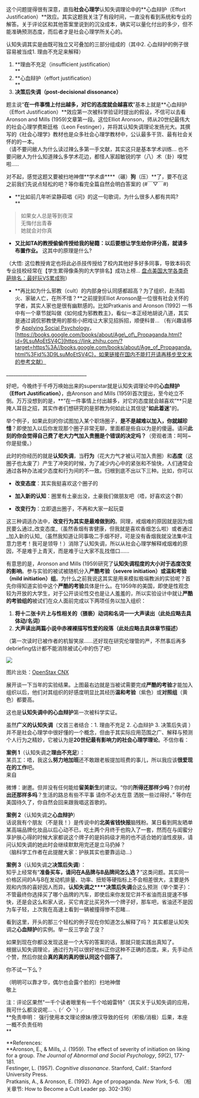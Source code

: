 这个问题提得很有深意，直指**社会心理学**认知失调理论中的**心血辩护（Effort Justification）**效应。其实这题我关注了有段时间，一直没有看到系统和专业的解答。关于评论区和其他答案里说到的沉没成本，确实可以量化付出的多少，但不能准确预测态度，而后者才是社会心理学所关心的。

认知失调其实是由既可独立又可叠加的三部分组成的（其中2\. 心血辩护的例子很容易被当成1\. 理由不充足来解释）  

1.  **理由不充足（insufficient justification）  
    **
2.  **心血辩护（effort justification）  
    **
3.  **决策后失调（post-decisional dissonance）**

题主说“**在一件事情上付出越多，对它的态度就会越喜欢**”基本上就是**心血辩护（Effort Justification）**效应第一次被科学验证时提出的假设，不信可以去看Aronson and Mills (1959)文章第一段。这位Elliot Aronson，师从20世纪最伟大的社会心理学费斯廷格（Leon Festinger），并将其认知失调理论发扬光大。其撰写的《社会心理学》教材也是众多社会心理学教材中，公认最多干货、最有社会关怀的的一本。  
（请不要问敝人为什么读过辣么多第一手文献，其实这只是基本学术训练... 也不要问敝人为什么知道辣么多学术花边，都怪人家超敏锐的学（八）术（卦）嗅觉啦.....

对不起，感觉这题又要被扫地神僧**学术虐****（碾）****狗****（压）**了，要不在这之前我们先说点轻松的吧？等你看完全篇自然会明白答案的 (#￣▽￣#)

-   **比如前几年听梁静茹唱《问》的这一句歌词，为什么很多人都有共鸣?  
    **

> 如果女人总是等到夜深  
> 无悔付出青春  
> 她就会对你真

  

-   **又比如TA的教授偷偷传授给我的秘籍：以后要想让学生给你评分高，就请多布置作业。** 这其中的原理是什么?

（大悟: 这位教授肯定也将此必杀技传授给了校内其他好多好多同事，导致本码农专业技校经常在【学生累得像条狗的大学排名】成功上榜... [盘点美国大学各类奇葩排名：最好玩VS累成狗](https://link.zhihu.com/?target=http%3A//edu.sina.com.cn/a/2015-03-09/1442258148.shtml)）

-   **再比如为什么邪教（cult）的内部身份认同感都超高？为了组织，赴汤蹈火、家破人亡，在所不惜？**之前提到Elliot Aronson是一位很有社会关怀的学者，其实人家也是很有幽默感的。比如Pratkanis and Aronson (1992) 一书中有一个章节就叫做《如何成为邪教教主》，看似一本正经地胡说八道，其实是通过调侃邪教使用的那些小把戏让大家见招拆招，顺便科普... （有兴趣请移步 [Applying Social Psychology](https://link.zhihu.com/?target=http%3A//novella.mhhe.com/sites/0070329737/student_view0/module11/applying_social_psychology.html)，[https://books.google.com/books/about/Age\_of\_Propaganda.html?id=9LsuMoEtSV4C](https://link.zhihu.com/?target=https%3A//books.google.com/books/about/Age_of_Propaganda.html%3Fid%3D9LsuMoEtSV4C)，如果链接在国内不能打开请再移步至文末的参考文献）

\_\_\_\_\_\_\_\_\_\_\_\_\_\_\_\_\_\_\_\_\_\_\_\_\_\_\_\_\_\_\_\_\_\_

好吧，今晚终于千呼万唤始出来的superstar就是认知失调理论中的**心血辩护（Effort Justification）**，由Aronson and Mills (1959)首次提出，至今屹立不倒。万万没想到的是，**“在一件事情上付出越多，对它的态度就会越喜欢”**只是掩人耳目之招，其实作者们想研究的是邪教为何如此让其信徒"**如此着迷**"的。

举个例子，如果此刻的你试图加入某个职场圈子，**是不是越难以加入，你就越珍惜**？即使加入以后你发现那个圈子非常无聊，里面都是些自以为是的傻逼。请问**此刻的你会觉得自己费了老大力气加入贵圈是个错误的决定吗？**（旁观者清：呵呵~ 你是挺傻。）

此时的你经历的就是**认知失调**，当**行为**（花大力气才被认可加入贵圈）和**态度**（这圈子也太废了）产生了冲突的时候，为了减少内心中的紧张和不愉快，人们通常会通过各种办法减少态度和行为间的不一致。归根到底不出以下三种。比如，你可以  

-   **改变态度**：其实我挺喜欢这个圈子的  
    
-   **加入新的认知**：圈里有土豪出没，土豪我们做朋友吧（唔，好喜欢这个群）  
    
-   **改变行为**：立即退出圈子，不再和大家一起玩耍  
    

这三种调适办法中，**改变行为其实是最难做到的**。同理，戒烟难的原因就是因为烟民要么通过_改变态度_（虽然香烟有害健康，但我就是喜欢香烟怎么啦）或者通过_加入新的认知_（虽然我知道让同事吸二手烟不好，可是没有香烟我就没法集中注意力思考！我可是领导！）消除了认知失调，所以从社会心理学解释戒烟难的原因，不是难于上青天，而是难于让大家不乱找借口......

有意思的是，Aronson and Mills (1959)研究了**认知失调程度的大小对于态度改变的影响**。参与实验的被试被随机分入**严酷考验（severe initiation）或温和考验（mild initiation）组**。为什么之前我说这其实是用来模拟极端教派的实验呢？首先你得知道实验中这个**严酷的考验**具体是什么。在1959年的美国，即使是性观念较为开放的大学生，对于公开谈论性交也是让人羞羞的，所以实验设计中就让**严酷的考验组的**被试们在众人面前完成以下两项任务以加入组织：  

1.  **将十二张卡片上与性相关的（猥亵）动词和名词一一大声读出（此处应略去具体动/名词）**
2.  **大声读出两篇小说中赤裸裸描写性爱的段落（此处应略去具体章节描述）**

（第一次读时已被作者的机智笑尿......还好现在研究伦理管的严，不然事后再多debriefing估计都不能消除被试心中的伤了吧）

![](https://pic1.zhimg.com/50/0d6a1a321529200a8371632551259f00_hd.jpg?source=1940ef5c)

图片出处：[OpenStax CNX](https://link.zhihu.com/?target=http%3A//cnx.org/contents/Sr8Ev5Og%401.85%3AMBKbyrYC%402/Attitudes-and-Persuasion%23CNX_Psych_12_03_justification)

展开谈一下当年的实验结果。上图最右边就是当被试需要完成**严酷的考验**才能加入组织以后，他们对其组织的好感度明显比其经历**温和考验**（紫色）或**对照组**（黄色）都要高。

这也是**认知失调中的心血辩护**第一次被科学实证。

虽然**广义的认知失调**（文首三者结合：1. 理由不充足 2. 心血辩护 3. 决策后失调 ）并不是社会心理学中很好懂的一个概念，但由于其实际应用范围之广、解释与预测个人行为之精妙，它被认为是**20世纪最有影响力的社会心理学理论**。不信你看：

**案例 1**（认知失调之**理由不充足**）：  
某员工：唔，我这么**努力地加班**还不敢跟老板提加班费的事儿，所以我应该**很爱现在的工作**吧。  
来自

微博：谢邀。但并没有任何能给**留美新生**的建议。“你的**所得还那样少吗**？你的**付出还那样多吗**？生活的路总有些不平事 请你不必太在意 洒脱一些过得好。” 等你在美国待久了，你自然会回来跟我唱这首歌的。

**案例 2**（认知失调之**心血辩护**）  
话说我有个朋友（不是我！）是传说中的**北美省钱快报**脑残粉。某日看到网友晒单某高端品牌化妆品以后心动不已，吃土两个月终于也购入了一套，然而在与闺蜜分享护肤心得的时候大家都说这个牌子的是妈妈级才用的也不适合她的油性皮肤，请问认知失调的她此时会继续默默用完还是立马扔掉？  
（脑科学工作者在此提醒大家：护肤其实也要靠运动...）

**案例 3**（认知失调之**决策后失调**）：  
知乎上经常有“**准备买车，请问在A品牌与B品牌间怎么选？**”这类问题。其实同一价格区间的A与B在发动机排量、功率、扭矩等硬指标上不会相差很大，主要是外观和内饰的喜好因人而异。**认知失调之****决策后失调**会这么预测（举个栗子）：不管最终你选择买了哪个品牌的汽车，即使后来你发现它并不省油而且提速不够快，还是会这么和家人说，买它肯定比买另外一个牌子好，那车吧，省油还不是因为车子轻，上次我在高速上看到一辆被撞得惨不忍睹...

看到这里，开头的那三个轻松的例子现在你知道怎么解释了吗？ 其实都是认知失调之**心血辩护**的实例。举一反三学会了没？

如果到现在你都没发现这是一个大写的答案的话，那就只能实践出真知了。  
根据认知失调理论，通过行为可以很好地纠正你这种不正确的态度。来，先手动点个赞，然后你就会**真的真的真的很认同这个回答了**。

你不试一下么？

（明明可以靠才华，偶尔也会露个脸的）扫地神僧  
敬上

注：评论区果然"一千个读者眼里有一千个哈姆雷特"（其实关于认知失调的应用，我可什么都没说呢... ╮(╯◇╰)╭  
**免责申明： 强行使用本文理论撩妹/撩汉导致的任何（积极/消极）后果，本座一概不负责任哟  
**

**References:  
**Aronson, E., & Mills, J. (1959). The effect of severity of initiation on liking for a group. _The Journal of Abnormal and Social Psychology_, _59_(2), 177-181.  
Festinger, L. (1957). _Cognitive dissonance_. Stanford, Calif.: Stanford University Press.  
Pratkanis, A., & Aronson, E. (1992). Age of propaganda. _New York_, 5-6. （相关章节: How to Become a Cult Leader pp. 302-316）